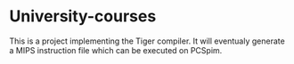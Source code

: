 # University-courses
This is a project implementing the Tiger compiler. 
It will eventualy generate a MIPS instruction file which can be executed on PCSpim.
